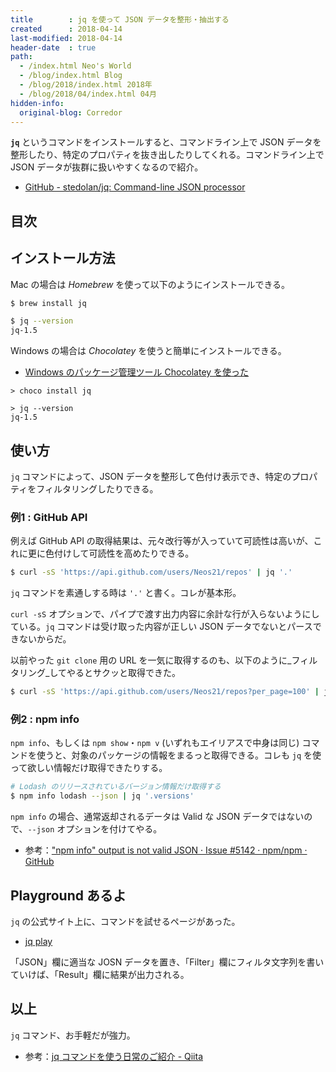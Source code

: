 ```yaml
---
title        : jq を使って JSON データを整形・抽出する
created      : 2018-04-14
last-modified: 2018-04-14
header-date  : true
path:
  - /index.html Neo's World
  - /blog/index.html Blog
  - /blog/2018/index.html 2018年
  - /blog/2018/04/index.html 04月
hidden-info:
  original-blog: Corredor
---
```


**`jq`** というコマンドをインストールすると、コマンドライン上で JSON データを整形したり、特定のプロパティを抜き出したりしてくれる。コマンドライン上で JSON データが抜群に扱いやすくなるので紹介。

- [GitHub - stedolan/jq: Command-line JSON processor](https://github.com/stedolan/jq)

## 目次

## インストール方法

Mac の場合は _Homebrew_ を使って以下のようにインストールできる。

```bash
$ brew install jq

$ jq --version
jq-1.5
```

Windows の場合は _Chocolatey_ を使うと簡単にインストールできる。

- [Windows のパッケージ管理ツール Chocolatey を使った](/blog/2017/08/27-01.html)

```batch
> choco install jq

> jq --version
jq-1.5
```

## 使い方

`jq` コマンドによって、JSON データを整形して色付け表示でき、特定のプロパティをフィルタリングしたりできる。

### 例1 : GitHub API

例えば GitHub API の取得結果は、元々改行等が入っていて可読性は高いが、これに更に色付けして可読性を高めたりできる。

```bash
$ curl -sS 'https://api.github.com/users/Neos21/repos' | jq '.'
```

`jq` コマンドを素通しする時は `'.'` と書く。コレが基本形。

`curl -sS` オプションで、パイプで渡す出力内容に余計な行が入らないようにしている。`jq` コマンドは受け取った内容が正しい JSON データでないとパースできないからだ。

以前やった `git clone` 用の URL を一気に取得するのも、以下のように_フィルタリング_してやるとサクッと取得できた。

```bash
$ curl -sS 'https://api.github.com/users/Neos21/repos?per_page=100' | jq '.[].clone_url'
```

### 例2 : npm info

`npm info`、もしくは `npm show`・`npm v` (いずれもエイリアスで中身は同じ) コマンドを使うと、対象のパッケージの情報をまるっと取得できる。コレも `jq` を使って欲しい情報だけ取得できたりする。

```bash
# Lodash のリリースされているバージョン情報だけ取得する
$ npm info lodash --json | jq '.versions'
```

`npm info` の場合、通常返却されるデータは Valid な JSON データではないので、`--json` オプションを付けてやる。

- 参考：["npm info" output is not valid JSON · Issue #5142 · npm/npm · GitHub](https://github.com/npm/npm/issues/5142)

## Playground あるよ

`jq` の公式サイト上に、コマンドを試せるページがあった。

- [jq play](https://jqplay.org/)

「JSON」欄に適当な JOSN データを置き、「Filter」欄にフィルタ文字列を書いていけば、「Result」欄に結果が出力される。

## 以上

`jq` コマンド、お手軽だが強力。

- 参考：[jq コマンドを使う日常のご紹介 - Qiita](https://qiita.com/takeshinoda@github/items/2dec7a72930ec1f658af)

